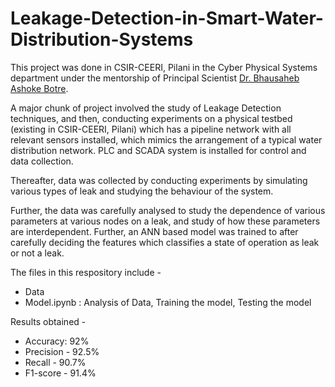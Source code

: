 # Leakage-Detection-in-Smart-Water-Distribution-Systems

This project was done in CSIR-CEERI, Pilani in the Cyber Physical Systems department under the mentorship of Principal Scientist [Dr. Bhausaheb Ashoke Botre](https://www.ceeri.res.in/profiles/bhausaheb-ashok-botre/). 

A major chunk of project involved the study of Leakage Detection techniques, and then, conducting experiments on a physical testbed (existing in CSIR-CEERI, Pilani) which has a pipeline network with all relevant sensors installed, which mimics the arrangement of a typical water distribution network. PLC and SCADA system is installed for control and data collection.

Thereafter, data was collected by conducting experiments by simulating various types of leak and studying the behaviour of the system.

Further, the data was carefully analysed to study the dependence of various parameters at various nodes on a leak, and study of how these parameters are interdependent. Further, an ANN based model was trained to after carefully deciding the features which classifies a state of operation as leak or not a leak.

The files in this respository include -
- Data
- Model.ipynb : Analysis of Data, Training the model, Testing the model

Results obtained -
- Accuracy: 92%
- Precision - 92.5%
- Recall - 90.7%
- F1-score - 91.4%
